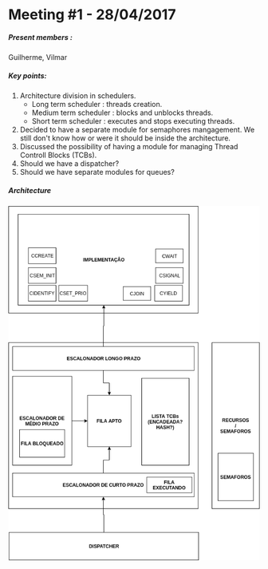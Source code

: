 # Meeting #1 - 28/04/2017

##### Present members :
Guilherme, Vilmar

##### Key points:
1. Architecture division in schedulers.
    * Long term scheduler : threads creation.
    * Medium term scheduler : blocks and unblocks threads.
    * Short term scheduler : executes and stops executing threads.
2. Decided to have a separate module for semaphores mangagement. We still don't know how or were it should be inside the architecture.
3. Discussed the possibility of having a module for managing Thread Controll Blocks (TCBs).
4. Should we have a dispatcher?
5. Should we have separate modules for queues?

##### Architecture
![architecture](./28-04-17/architecture.png)
